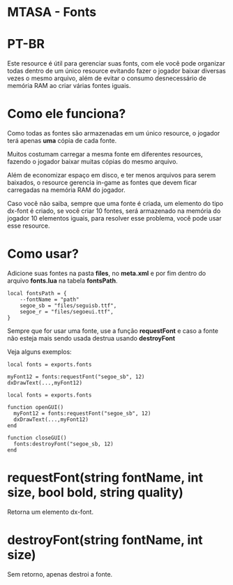 # MTASA - Fonts

# PT-BR

Este resource é útil para gerenciar suas fonts, com ele você pode organizar todas dentro de um único resource evitando fazer o jogador baixar diversas vezes o mesmo arquivo, além de evitar o consumo desnecessário de memória RAM ao criar várias fontes iguais.

# Como ele funciona?
Como todas as fontes são armazenadas em um único resource, o jogador terá apenas **uma** cópia de cada fonte.

Muitos costumam carregar a mesma fonte em diferentes resources, fazendo o jogador baixar muitas cópias do mesmo arquivo.

Além de economizar espaço em disco, e ter menos arquivos para serem baixados, o resource gerencia in-game as fontes que devem ficar carregadas na memória RAM do jogador.

Caso você não saiba, sempre que uma fonte é criada, um elemento do tipo dx-font é criado, se você criar 10 fontes, será armazenado na memória do jogador 10 elementos iguais, para resolver esse problema, você pode usar esse resource.

# Como usar?

Adicione suas fontes na pasta **files**, no **meta.xml** e por fim dentro do arquivo **fonts.lua** na tabela **fontsPath**.
```
local fontsPath = {
    --fontName = "path"
    segoe_sb = "files/seguisb.ttf",
    segoe_r = "files/segoeui.ttf",
}
```

Sempre que for usar uma fonte, use a função **requestFont** e caso a fonte não esteja mais sendo usada destrua usando **destroyFont**

Veja alguns exemplos:
```
local fonts = exports.fonts

myFont12 = fonts:requestFont("segoe_sb", 12)
dxDrawText(...,myFont12)
```

```
local fonts = exports.fonts

function openGUI()
  myFont12 = fonts:requestFont("segoe_sb", 12)
  dxDrawText(...,myFont12)
end

function closeGUI()
  fonts:destroyFont("segoe_sb, 12)
end
```

# requestFont(string fontName, int size, bool bold, string quality)
Retorna um elemento dx-font.

# destroyFont(string fontName, int size)
Sem retorno, apenas destroi a fonte.
